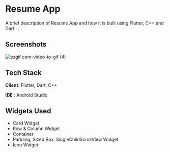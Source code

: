 
# Resume App

A brief description of Resume App and how it is built using Flutter, C++ and Dart . . .


## Screenshots

![ezgif com-video-to-gif (4)](https://user-images.githubusercontent.com/97822048/235361857-bfd43f5d-b7fb-45e6-a56b-81962d4a55c5.gif)





## Tech Stack

**Client:** Flutter, Dart, C++

**IDE :** Android Studio


## Widgets Used

- Card Widget
- Row & Column Widget
- Container
- Padding, Sized Box, SingleChildScrollView Widget
- Icon Widget

